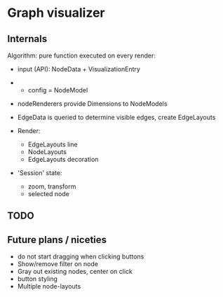 # Graph visualizer

## Internals

Algorithm: pure function executed on every render:
- input (API): NodeData + VisualizationEntry
- + config = NodeModel
- nodeRenderers provide Dimensions to NodeModels
- EdgeData is queried to determine visible edges, create EdgeLayouts
- Render:
  - EdgeLayouts line
  - NodeLayouts
  - EdgeLayouts decoration

- 'Session' state:
  - zoom, transform
  - selected node

## TODO

## Future plans / niceties
- do not start dragging when clicking buttons
- Show/remove filter on node
- Gray out existing nodes, center on click
- button styling
- Multiple node-layouts
